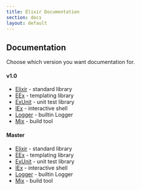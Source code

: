 ```yaml
---
title: Elixir Documentation
section: docs
layout: default
---
```


## Documentation

Choose which version you want documentation for.

#### v1.0

* [Elixir](/docs/stable/elixir) - standard library
* [EEx](/docs/stable/eex) - templating library
* [ExUnit](/docs/stable/ex_unit) - unit test library
* [IEx](/docs/stable/ex_unit) - interactive shell
* [Logger](/docs/stable/logger) - builtin Logger
* [Mix](/docs/stable/mix) - build tool

#### Master

* [Elixir](/docs/master/elixir) - standard library
* [EEx](/docs/master/eex) - templating library
* [ExUnit](/docs/master/ex_unit) - unit test library
* [IEx](/docs/master/ex_unit) - interactive shell
* [Logger](/docs/master/logger) - builtin Logger
* [Mix](/docs/master/mix) - build tool